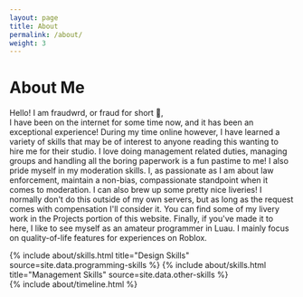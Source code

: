 ```yaml
---
layout: page
title: About
permalink: /about/
weight: 3
---
```


<link rel="shortcut icon" type="image/x-icon" href="{{ "/images/favicon.ico" | prepend: site.baseurl }}" >

# **About Me**

Hello! I am fraudwrd, or fraud for short :wave:,<br>
I have been on the internet for some time now, and it has been an exceptional experience! During my time online however, I have learned a variety of skills that may be of interest to anyone reading this wanting to hire me for their studio. I love doing management related duties, managing groups and handling all the boring paperwork is a fun pastime to me! I also pride myself in my moderation skills. I, as passionate as I am about law enforcement, maintain a non-bias, compassionate standpoint when it comes to moderation. I can also brew up some pretty nice liveries! I normally don't do this outside of my own servers, but as long as the request comes with compensation I'll consider it. You can find some of my livery work in the Projects portion of this website. Finally, if you've made it to here, I like to see myself as an amateur programmer in Luau. I mainly focus on quality-of-life features for experiences on Roblox.

<div class="row">
{% include about/skills.html title="Design Skills" source=site.data.programming-skills %}
{% include about/skills.html title="Management Skills" source=site.data.other-skills %}
</div>

<div class="row">
{% include about/timeline.html %}
</div>

<script>
document.addEventListener("DOMContentLoaded", function() {
    var attribution = document.getElementById("attribution");
    if (attribution) {
        attribution.style.display = "none";
    }
});    
</script>

